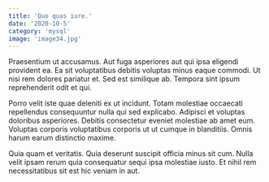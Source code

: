 ```yaml
---
title: 'Quo quas iure.'
date: '2020-10-5'
category: 'mysql'
image: 'image34.jpg'
---
```


Praesentium ut accusamus. Aut fuga asperiores aut qui ipsa eligendi provident ea. Ea sit voluptatibus debitis voluptas minus eaque commodi. Ut nisi rem dolores pariatur et. Sed est similique ab. Tempora sint ipsum reprehenderit odit et qui.
 Porro velit iste quae deleniti ex ut incidunt. Totam molestiae occaecati repellendus consequuntur nulla qui sed explicabo. Adipisci et voluptas doloribus asperiores. Debitis consectetur eveniet molestiae ab amet eum. Voluptas corporis voluptatibus corporis ut ut cumque in blanditiis. Omnis harum earum distinctio maxime.
 Quia quam et veritatis. Quia deserunt suscipit officia minus sit cum. Nulla velit ipsam rerum quia consequatur sequi ipsa molestiae iusto. Et nihil rem necessitatibus sit est hic veniam in aut.
